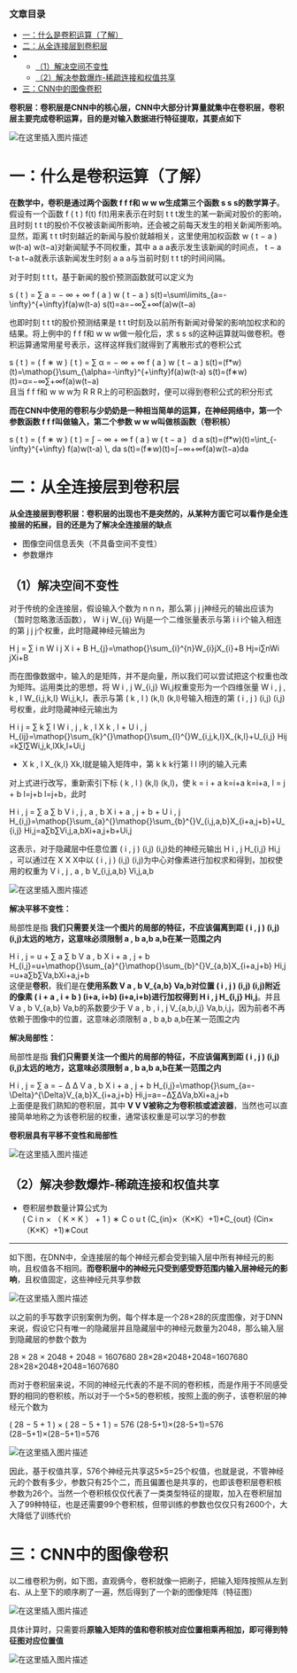  

### 文章目录

- [一：什么是卷积运算（了解）](#_7)
- [二：从全连接层到卷积层](#_33)
- - [（1）解决空间不变性](#1_41)
  - [（2）解决参数爆炸-稀疏连接和权值共享](#2_92)
- [三：CNN中的图像卷积](#CNN_120)

**卷积层：卷积层是CNN中的核心层，CNN中大部分计算量就集中在卷积层，卷积层主要完成卷积运算，目的是对输入数据进行特征提取，其要点如下**

![在这里插入图片描述](https://ziquyun.com/main/csdn/img?url=https%3A%2F%2Fimg-blog.csdnimg.cn%2Fdeddd55f926f4f64ac51293db4cb83b8.png&rfUrl=https%3A%2F%2Fzhangxing-tech.blog.csdn.net%2Farticle%2Fdetails%2F128888043)

# 一：什么是卷积运算（了解）

**在数学中，卷积是通过两个函数 f f f和 w w w生成第三个函数 s s s的数学算子**。假设有一个函数 f \( t \) f\(t\) f\(t\)用来表示在时刻 t t t发生的某一新闻对股价的影响，且时刻 t t t的股价不仅被该新闻所影响，还会被之前每天发生的相关新闻所影响。显然，距离 t t t时刻越近的新闻与股价就越相关，这里使用加权函数 w \( t − a \) w\(t-a\) w\(t−a\)对新闻赋予不同权重，其中 a a a表示发生该新闻的时间点， t − a t-a t−a就表示该新闻发生时刻 a a a与当前时刻 t t t的时间间隔。

对于时刻 t t t，基于新闻的股价预测函数就可以定义为

s \( t \) = ∑ a = − ∞ + ∞ f \( a \) w \( t − a \) s\(t\)=\\sum\\limits\_\{a=-\\infty\}\^\{+\\infty\}f\(a\)w\(t-a\) s\(t\)\=a\=−∞∑+∞​f\(a\)w\(t−a\)

也即时刻 t t t的股价预测结果是 t t t时刻及以前所有新闻对骨架的影响加权求和的结果。将上例中的 f f f和 w w w做一般化后，求 s s s的这种运算就叫做卷积。卷积运算通常用星号表示，这样这样我们就得到了离散形式的卷积公式

s \( t \) = \( f ∗ w \) \( t \) = ∑ α = − ∞ + ∞ f \( a \) w \( t − a \) s\(t\)=\(f\*w\)\(t\)=\\mathop\{\}\\sum\_\{\\alpha=-\\infty\}\^\{+\\infty\}f\(a\)w\(t-a\) s\(t\)\=\(f∗w\)\(t\)\=α\=−∞∑+∞​f\(a\)w\(t−a\)  
且当 f f f和 w w w为 R R R上的可积函数时，便可以得到卷积公式的积分形式

**而在CNN中使用的卷积与少奶奶是一种相当简单的运算，在神经网络中，第一个参数函数 f f f叫做输入，第二个参数 w w w叫做核函数（卷积核）**

s \( t \) = \( f ∗ w \) \( t \) = ∫ − ∞ + ∞ f \( a \) w \( t − a \)   d a s\(t\)=\(f\*w\)\(t\)=\\int\_\{-\\infty\}\^\{+\\infty\} f\(a\)w\(t-a\) \\, da s\(t\)\=\(f∗w\)\(t\)\=∫−∞+∞​f\(a\)w\(t−a\)da

# 二：从全连接层到卷积层

**从全连接层到卷积层：卷积层的出现也不是突然的，从某种方面它可以看作是全连接层的拓展，目的还是为了解决全连接层的缺点**

- 图像空间信息丢失（不具备空间不变性）
- 参数爆炸

## （1）解决空间不变性

对于传统的全连接层，假设输入个数为 n n n，那么第 j j j神经元的输出应该为（暂时忽略激活函数）， W i j W\_\{ij\} Wij​是一个二维张量表示与第 i i i个输入相连的第 j j j个权重，此时隐藏神经元输出为

H j = ∑ i n W i j X i + B H\_\{j\}=\\mathop\{\}\\sum\_\{i\}\^\{n\}W\_\{i\}jX\_\{i\}+B Hj​\=i∑n​Wi​jXi​+B

而在图像数据中，输入的是矩阵，并不是向量，所以我们可以尝试把这个权重也改为矩阵。运用类比的思想，将 W i , j W\_\{i,j\} Wi,j​权重变形为一个四维张量 W i , j , k , l W\_\{i,j,k,l\} Wi,j,k,l​，表示与第 \( k , l \) \(k,l\) \(k,l\)号输入相连的第 \( i , j \) \(i,j\) \(i,j\)号权重，此时隐藏神经元输出为

H i j = ∑ k ∑ l W i , j , k , l X k , l + U i , j H\_\{ij\}=\\mathop\{\}\\sum\_\{k\}\^\{\}\\mathop\{\}\\sum\_\{l\}\^\{\}W\_\{i,j,k,l\}X\_\{k,l\}+U\_\{i,j\} Hij​\=k∑​l∑​Wi,j,k,l​Xk,l​+Ui,j​

- X k , l X\_\{k,l\} Xk,l​就是输入矩阵中，第 k k k行第 l l l列的输入元素

对上式进行改写，重新索引下标 \( k , l \) \(k,l\) \(k,l\)，使 k = i + a k=i+a k\=i+a, l = j + b l=j+b l\=j+b，此时

H i , j = ∑ a ∑ b V i , j , a , b X i + a , j + b + U i , j H\_\{i,j\}=\\mathop\{\}\\sum\_\{a\}\^\{\}\\mathop\{\}\\sum\_\{b\}\^\{\}V\_\{i,j,a,b\}X\_\{i+a,j+b\}+U\_\{i,j\} Hi,j​\=a∑​b∑​Vi,j,a,b​Xi+a,j+b​+Ui,j​

这表示，对于隐藏层中任意位置 \( i , j \) \(i,j\) \(i,j\)处的神经元输出 H i , j H\_\{i,j\} Hi,j​，可以通过在 X X X中以 \( i , j \) \(i,j\) \(i,j\)为中心对像素进行加权求和得到，加权使用的权重为 V i , j , a , b V\_\{i,j,a,b\} Vi,j,a,b​

![在这里插入图片描述](https://ziquyun.com/main/csdn/img?url=https%3A%2F%2Fimg-blog.csdnimg.cn%2Ff6774f7c36314416a3c40c83ac609417.png&rfUrl=https%3A%2F%2Fzhangxing-tech.blog.csdn.net%2Farticle%2Fdetails%2F128888043)

**解决平移不变性：**

局部性是指 **我们只需要关注一个图片的局部的特征，不应该偏离到距 \( i , j \) \(i,j\) \(i,j\)太远的地方，这意味必须限制 a , b a,b a,b在某一范围之内**

H i , j = u + ∑ a ∑ b V a , b X i + a , j + b H\_\{i,j\}=u+\\mathop\{\}\\sum\_\{a\}\^\{\}\\mathop\{\}\\sum\_\{b\}\^\{\}V\_\{a,b\}X\_\{i+a,j+b\} Hi,j​\=u+a∑​b∑​Va,b​Xi+a,j+b​  
这便是**卷积**，我们是在**使用系数 V a , b V\_\{a,b\} Va,b​对位置 \( i , j \) \(i,j\) \(i,j\)附近的像素 \( i + a , i + b \) \(i+a, i+b\) \(i+a,i+b\)进行加权得到 H i , j H\_\{i,j\} Hi,j​**。并且 V a , b V\_\{a,b\} Va,b​的系数要少于 V a , b , i , j V\_\{a,b,i,j\} Va,b,i,j​，因为前者不再依赖于图像中的位置，这意味必须限制 a , b a,b a,b在某一范围之内

**解决局部性：**

局部性是指 **我们只需要关注一个图片的局部的特征，不应该偏离到距 \( i , j \) \(i,j\) \(i,j\)太远的地方，这意味必须限制 a , b a,b a,b在某一范围之内**

H i , j = ∑ a = − Δ Δ V a , b X i + a , j + b H\_\{i,j\}=\\mathop\{\}\\sum\_\{a=-\\Delta\}\^\{\\Delta\}V\_\{a,b\}X\_\{i+a,j+b\} Hi,j​\=a\=−Δ∑Δ​Va,b​Xi+a,j+b​  
上面便是我们熟知的卷积层，其中 **V V V被称之为卷积核或滤波器**，当然也可以直接简单地称之为该卷积层的权重，通常该权重是可以学习的参数

**卷积层具有平移不变性和局部性**

![在这里插入图片描述](https://ziquyun.com/main/csdn/img?url=https%3A%2F%2Fimg-blog.csdnimg.cn%2F6cc112b6f61347f38e9ba3c163f52f7c.png&rfUrl=https%3A%2F%2Fzhangxing-tech.blog.csdn.net%2Farticle%2Fdetails%2F128888043)

## （2）解决参数爆炸-稀疏连接和权值共享

- 卷积层参数量计算公式为  
  \( C i n × （ K × K ） + 1 \) ∗ C o u t \(C\_\{in\}×（K×K）+1\)\*C\_\{out\} \(Cin​×（K×K）+1\)∗Cout​

---

如下图，在DNN中，全连接层的每个神经元都会受到输入层中所有神经元的影响，且权值各不相同。**而卷积层中的神经元只受到感受野范围内输入层神经元的影响**，且权值固定，这些神经元共享参数

![在这里插入图片描述](https://ziquyun.com/main/csdn/img?url=https%3A%2F%2Fimg-blog.csdnimg.cn%2F54dde7d2da6845f996996946b80cea85.png&rfUrl=https%3A%2F%2Fzhangxing-tech.blog.csdn.net%2Farticle%2Fdetails%2F128888043)

以之前的手写数字识别案例为例，每个样本是一个28×28的灰度图像，对于DNN来说，假设它只有唯一的隐藏层并且隐藏层中的神经元数量为2048，那么输入层到隐藏层的参数个数为

28 × 28 × 2048 + 2048 = 1607680 28×28×2048+2048=1607680 28×28×2048+2048\=1607680

而对于卷积层来说，不同的神经元代表的不是不同的卷积核，而是作用于不同感受野的相同的卷积核，所以对于一个5×5的卷积核，按照上面的例子，该卷积层的神经元个数为

\( 28 − 5 + 1 \) × \( 28 − 5 + 1 \) = 576 \(28-5+1\)×\(28-5+1\)=576 \(28−5+1\)×\(28−5+1\)\=576

![在这里插入图片描述](https://ziquyun.com/main/csdn/img?url=https%3A%2F%2Fimg-blog.csdnimg.cn%2F020b2d9506324ffe81d7a4231cb4c8b2.gif&rfUrl=https%3A%2F%2Fzhangxing-tech.blog.csdn.net%2Farticle%2Fdetails%2F128888043)

因此，基于权值共享，576个神经元共享这5×5=25个权值，也就是说，不管神经元的个数有多少，参数只有25个二，而且偏置也是共享的，也即该卷积层卷积核参数为26个。当然一个卷积核仅仅代表了一类类型特征的提取，加入在卷积层加入了99种特征，也是还需要99个卷积核，但带训练的参数也仅仅只有2600个，大大降低了训练代价

# 三：CNN中的图像卷积

以二维卷积为例，如下图，直观俩今，卷积就像一把刷子，把输入矩阵按照从左到右、从上至下的顺序刷了一遍，然后得到了一个新的图像矩阵（特征图）

![在这里插入图片描述](https://ziquyun.com/main/csdn/img?url=https%3A%2F%2Fimg-blog.csdnimg.cn%2F4a7067d9e574449bbf9f043ef46a4d80.gif&rfUrl=https%3A%2F%2Fzhangxing-tech.blog.csdn.net%2Farticle%2Fdetails%2F128888043)

具体计算时，只需要将**原输入矩阵的值和卷积核对应位置相乘再相加，即可得到特征图对应位置值**

![在这里插入图片描述](https://ziquyun.com/main/csdn/img?url=https%3A%2F%2Fimg-blog.csdnimg.cn%2Fbed8fe66b8604671a2f42f0a0a2c9edb.png&rfUrl=https%3A%2F%2Fzhangxing-tech.blog.csdn.net%2Farticle%2Fdetails%2F128888043)